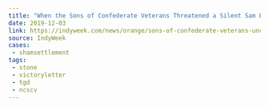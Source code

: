 ```yaml
---
title: "When the Sons of Confederate Veterans Threatened a Silent Sam Lawsuit They Couldn’t Possibly Win, UNC Surrendered Without a Fight"
date: 2019-12-03
link: https://indyweek.com/news/orange/sons-of-confederate-veterans-unc-board-of-governors-silent-sam/
source: IndyWeek
cases:
 - shamsettlement
tags:
 - stone
 - victoryletter
 - tgd
 - ncscv
---
```

